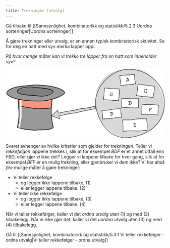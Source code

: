 ```yaml
---
title: Trekninger (utvalg)
---
```



Gå tilbake til [[Sannsynlighet, kombinatorikk og statistikk/5.2.3 Uordna sorteringer|Uordna sorteringer]]

Å gjøre trekninger eller utvalg, er en annen typisk kombinatorisk
aktivitet. Se for deg en hatt med syv merka lapper oppi.

*På hvor mange måter kan vi trekke tre lapper fra en hatt som inneholder
syv?*

![](../media/media/image120.png)

Svaret avhenger av hvilke kriterier som gjelder for trekningen. Teller
vi *rekkefølgen* lappene trekkes i, slik at for eksempel $BDF$ er et
annet utfall enn $FBD$, eller gjør vi ikke det? Legger vi lappene
tilbake for hver gang, slik at for eksempel $BFF$ er en mulig trekning,
eller gjenbruker vi dem ikke? Vi har altså *fire* mulige måter å gjøre
trekninger:

-   Vi teller rekkefølge
    -   og legger ikke lappene tilbake, (1)
    -   eller legger lappene tilbake. (2)
-   Vi teller ikke rekkefølge
    -   og legger ikke lappene tilbake, (3)
    -   eller legger lappene tilbake. (4)

Når vi teller rekkefølger, kaller vi det *ordna utvalg* uten (1) og med
(2) tilbakelegg. Når vi ikke gjør det, kaller vi det *uordna utvalg*
uten (3) og med (4) tilbakelegg.

Gå til [[Sannsynlighet, kombinatorikk og statistikk/5.3.1 Vi teller rekkefølger - ordna utvalg|Vi teller rekkefølger - ordna utvalg]]